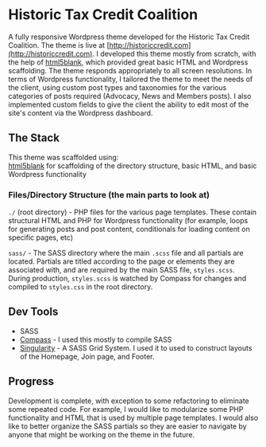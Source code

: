 # Historic Tax Credit Coalition
A fully responsive Wordpress theme developed for the Historic Tax Credit Coalition. The theme is live at [http://historiccredit.com](http://historiccredit.com). I developed this theme mostly from scratch, with the help of [html5blank](https://github.com/toddmotto/html5blank/), which provided great basic HTML and Wordpress scaffolding. The theme responds appropriately to all screen resolutions. In terms of Wordpress functionality, I tailored the theme to meet the needs of the client, using custom post types and taxonomies for the various categories of posts required (Advocacy, News and Members posts). I also implemented custom fields to give the client the ability to edit most of the site's content via the Wordpress dashboard.

## The Stack
This theme was scaffolded using:  
[html5blank](https://github.com/toddmotto/html5blank/) for scaffolding of the directory structure, basic HTML, and basic Wordpress functionality

### Files/Directory Structure (the main parts to look at)
`./` (root directory) - PHP files for the various page templates. These contain structural HTML and PHP for Wordpress functionality (for example, loops for generating posts and post content, conditionals for loading content on specific pages, etc)  

`sass/` - The SASS directory where the main `.scss` file and all partials are located. Partials are titled according to the page or elements they are associated with, and are required by the main SASS file, `styles.scss`. During production, `styles.scss` is watched by Compass for changes and compiled to `styles.css` in the root directory.

## Dev Tools
* SASS
* [Compass](http://compass-style.org/) - I used this mostly to compile SASS
* [Singularity](https://github.com/at-import/Singularity) - A SASS Grid System. I used it to used to construct layouts of the Homepage, Join page, and Footer.

## Progress
Development is complete, with exception to some refactoring to eliminate some repeated code. For example, I would like to modularize some PHP functionality and HTML that is used by multiple page templates. I would also like to better organize the SASS partials so they are easier to navigate by anyone that might be working on the theme in the future.